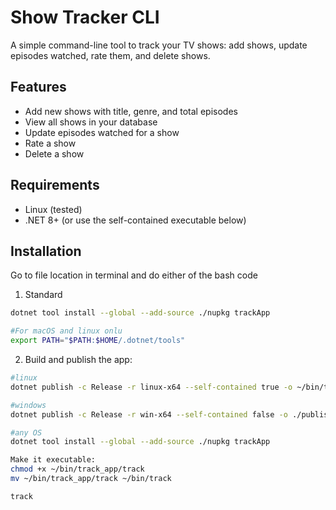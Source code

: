 # Show Tracker CLI

A simple command-line tool to track your TV shows: add shows, update episodes watched, rate them, and delete shows.  

## Features

- Add new shows with title, genre, and total episodes  
- View all shows in your database  
- Update episodes watched for a show  
- Rate a show  
- Delete a show  

## Requirements

- Linux (tested)  
- .NET 8+ (or use the self-contained executable below)  

## Installation
Go to file location in terminal and do either of the bash code

1. Standard
```bash
dotnet tool install --global --add-source ./nupkg trackApp

#For macOS and linux onlu
export PATH="$PATH:$HOME/.dotnet/tools"
```

2. Build and publish the app:
```bash
#linux
dotnet publish -c Release -r linux-x64 --self-contained true -o ~/bin/track_app

#windows
dotnet publish -c Release -r win-x64 --self-contained false -o ./publish

#any OS
dotnet tool install --global --add-source ./nupkg trackApp

Make it executable:
chmod +x ~/bin/track_app/track
mv ~/bin/track_app/track ~/bin/track

track
